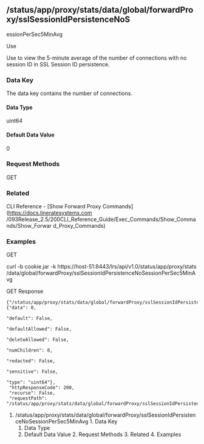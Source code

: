 ## /status/app/proxy/stats/data/global/forwardProxy/sslSessionIdPersistenceNoS
essionPerSec5MinAvg

Use

Use to view the 5-minute average of the number of connections with no session
ID in SSL Session ID persistence.

### Data Key

The data key contains the number of connections.

#### Data Type

uint64

#### Default Data Value

0

### Request Methods

GET

### Related

CLI Reference - [Show Forward Proxy Commands](https://docs.lineratesystems.com
/093Release_2.5/200CLI_Reference_Guide/Exec_Commands/Show_Commands/Show_Forwar
d_Proxy_Commands)

### Examples

GET

curl -b cookie.jar -k https://host-51:8443/lrs/api/v1.0/status/app/proxy/stats
/data/global/forwardProxy/sslSessionIdPersistenceNoSessionPerSec5MinAvg

GET Response

    
    {"/status/app/proxy/stats/data/global/forwardProxy/sslSessionIdPersistenceNoSessionPerSec5MinAvg": {"data": 0,
                                                                                                         "default": False,
                                                                                                         "defaultAllowed": False,
                                                                                                         "deleteAllowed": False,
                                                                                                         "numChildren": 0,
                                                                                                         "redacted": False,
                                                                                                         "sensitive": False,
                                                                                                         "type": "uint64"},
     "httpResponseCode": 200,
     "recurse": False,
     "requestPath": "/status/app/proxy/stats/data/global/forwardProxy/sslSessionIdPersistenceNoSessionPerSec5MinAvg"}
    

  1. /status/app/proxy/stats/data/global/forwardProxy/sslSessionIdPersistenceNoSessionPerSec5MinAvg
    1. Data Key
      1. Data Type
      2. Default Data Value
    2. Request Methods
    3. Related
    4. Examples

